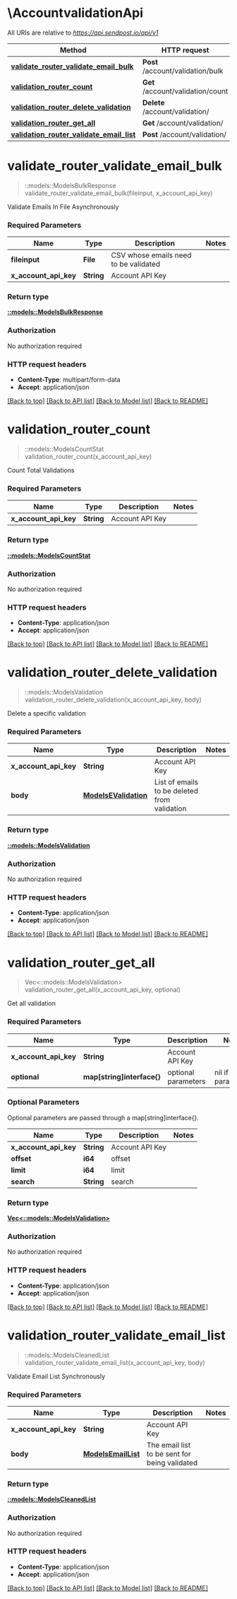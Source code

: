 # \AccountvalidationApi

All URIs are relative to *https://api.sendpost.io/api/v1*

Method | HTTP request | Description
------------- | ------------- | -------------
[**validate_router_validate_email_bulk**](AccountvalidationApi.md#validate_router_validate_email_bulk) | **Post** /account/validation/bulk | 
[**validation_router_count**](AccountvalidationApi.md#validation_router_count) | **Get** /account/validation/count | 
[**validation_router_delete_validation**](AccountvalidationApi.md#validation_router_delete_validation) | **Delete** /account/validation/ | 
[**validation_router_get_all**](AccountvalidationApi.md#validation_router_get_all) | **Get** /account/validation/ | 
[**validation_router_validate_email_list**](AccountvalidationApi.md#validation_router_validate_email_list) | **Post** /account/validation/ | 


# **validate_router_validate_email_bulk**
> ::models::ModelsBulkResponse validate_router_validate_email_bulk(fileinput, x_account_api_key)


Validate Emails In File Asynchronously

### Required Parameters

Name | Type | Description  | Notes
------------- | ------------- | ------------- | -------------
  **fileinput** | **File**| CSV whose emails need to be validated | 
  **x_account_api_key** | **String**| Account API Key | 

### Return type

[**::models::ModelsBulkResponse**](models.BulkResponse.md)

### Authorization

No authorization required

### HTTP request headers

 - **Content-Type**: multipart/form-data
 - **Accept**: application/json

[[Back to top]](#) [[Back to API list]](../README.md#documentation-for-api-endpoints) [[Back to Model list]](../README.md#documentation-for-models) [[Back to README]](../README.md)

# **validation_router_count**
> ::models::ModelsCountStat validation_router_count(x_account_api_key)


Count Total Validations

### Required Parameters

Name | Type | Description  | Notes
------------- | ------------- | ------------- | -------------
  **x_account_api_key** | **String**| Account API Key | 

### Return type

[**::models::ModelsCountStat**](models.CountStat.md)

### Authorization

No authorization required

### HTTP request headers

 - **Content-Type**: application/json
 - **Accept**: application/json

[[Back to top]](#) [[Back to API list]](../README.md#documentation-for-api-endpoints) [[Back to Model list]](../README.md#documentation-for-models) [[Back to README]](../README.md)

# **validation_router_delete_validation**
> ::models::ModelsValidation validation_router_delete_validation(x_account_api_key, body)


Delete a specific validation

### Required Parameters

Name | Type | Description  | Notes
------------- | ------------- | ------------- | -------------
  **x_account_api_key** | **String**| Account API Key | 
  **body** | [**ModelsEValidation**](ModelsEValidation.md)| List of emails to be deleted from validation | 

### Return type

[**::models::ModelsValidation**](models.Validation.md)

### Authorization

No authorization required

### HTTP request headers

 - **Content-Type**: application/json
 - **Accept**: application/json

[[Back to top]](#) [[Back to API list]](../README.md#documentation-for-api-endpoints) [[Back to Model list]](../README.md#documentation-for-models) [[Back to README]](../README.md)

# **validation_router_get_all**
> Vec<::models::ModelsValidation> validation_router_get_all(x_account_api_key, optional)


Get all validation

### Required Parameters

Name | Type | Description  | Notes
------------- | ------------- | ------------- | -------------
  **x_account_api_key** | **String**| Account API Key | 
 **optional** | **map[string]interface{}** | optional parameters | nil if no parameters

### Optional Parameters
Optional parameters are passed through a map[string]interface{}.

Name | Type | Description  | Notes
------------- | ------------- | ------------- | -------------
 **x_account_api_key** | **String**| Account API Key | 
 **offset** | **i64**| offset | 
 **limit** | **i64**| limit | 
 **search** | **String**| search | 

### Return type

[**Vec<::models::ModelsValidation>**](models.Validation.md)

### Authorization

No authorization required

### HTTP request headers

 - **Content-Type**: application/json
 - **Accept**: application/json

[[Back to top]](#) [[Back to API list]](../README.md#documentation-for-api-endpoints) [[Back to Model list]](../README.md#documentation-for-models) [[Back to README]](../README.md)

# **validation_router_validate_email_list**
> ::models::ModelsCleanedList validation_router_validate_email_list(x_account_api_key, body)


Validate Email List Synchronously

### Required Parameters

Name | Type | Description  | Notes
------------- | ------------- | ------------- | -------------
  **x_account_api_key** | **String**| Account API Key | 
  **body** | [**ModelsEmailList**](ModelsEmailList.md)| The email list to be sent for being validated | 

### Return type

[**::models::ModelsCleanedList**](models.CleanedList.md)

### Authorization

No authorization required

### HTTP request headers

 - **Content-Type**: application/json
 - **Accept**: application/json

[[Back to top]](#) [[Back to API list]](../README.md#documentation-for-api-endpoints) [[Back to Model list]](../README.md#documentation-for-models) [[Back to README]](../README.md)

